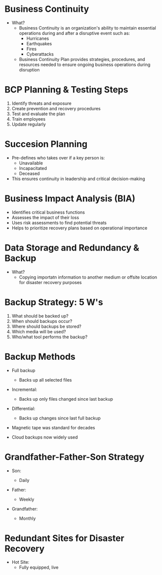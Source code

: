 # Business Continuity
- What?
	- Business Continuity is an organization's ability to maintain essential operations during and after a disruptive event such as:
		- Hurricanes
		- Earthquakes
		- Fires
		- Cyberattacks
	- Business Continuity Plan provides strategies, procedures, and resources needed to ensure ongoing business operations during disruption

# BCP Planning & Testing Steps
1. Identify threats and exposure
2. Create prevention and recovery procedures
3. Test and evaluate the plan
4. Train employees
5. Update regularly

# Succesion Planning
- Pre-defines who takes over if a key person is:
	- Unavailable
	- Incapacitated
	- Deceased
- This ensures continuity in leadership and critical decision-making

# Business Impact Analysis (BIA)
- Identifies critical business functions
- Assesses the impact of their loss
- Uses risk assessments to find potential threats
- Helps to prioritize recovery plans based on operational importance

# Data Storage and Redundancy & Backup
- What?
	- Copying importatn information to another medium or offsite location for disaster recovery purposes

# Backup Strategy: 5 W's
1. What should be backed up?
2. When should backups occur?
3. Where should backups be stored?
4. Which media will be used?
5. Who/what tool performs the backup?

# Backup Methods
- Full backup
	- Backs up all selected files
- Incremental:
	- Backs up only files changed since last backup
- Differential:
	- Backs up changes since last full backup

- Magnetic tape was standard for decades
- Cloud backups now widely used

# Grandfather-Father-Son Strategy
- Son:
	- Daily
	
- Father:
	- Weekly
	
- Grandfather:
	- Monthly

# Redundant Sites for Disaster Recovery
- Hot Site:
	- Fully equipped, live

